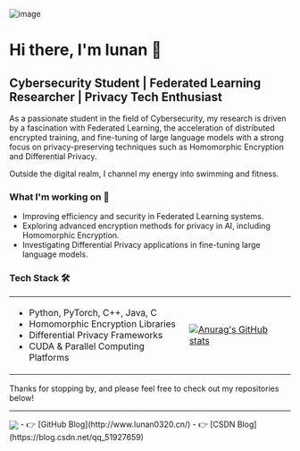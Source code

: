 ![image](https://img.shields.io/badge/lunan0320-repos-blue.svg)
# Hi there, I'm lunan 👋

## Cybersecurity Student | Federated Learning Researcher | Privacy Tech Enthusiast

As a passionate student in the field of Cybersecurity, my research is driven by a fascination with Federated Learning, the acceleration of distributed encrypted training, and fine-tuning of large language models with a strong focus on privacy-preserving techniques such as Homomorphic Encryption and Differential Privacy.

Outside the digital realm, I channel my energy into swimming and fitness.

### What I'm working on 🚀
- Improving efficiency and security in Federated Learning systems.
- Exploring advanced encryption methods for privacy in AI, including Homomorphic Encryption.
- Investigating Differential Privacy applications in fine-tuning large language models.

### Tech Stack 🛠️
<table>
<tr>
<td>

- Python, PyTorch, C++, Java, C
- Homomorphic Encryption Libraries
- Differential Privacy Frameworks
- CUDA & Parallel Computing Platforms

</td>
<td>

[![Anurag's GitHub stats](https://github-readme-stats.vercel.app/api?username=lunan0320&show_icons=true&issues=true&hide=contribs&count_private=true&theme=dracula&hide_rank=True)](https://github.com/lunan0320/github-readme-stats)

</td>
</tr>
</table>

Thanks for stopping by, and please feel free to check out my repositories below!



---

<!---
lunan0320/lunan0320 is a ✨ special ✨ repository because its `README.md` (this file) appears on your GitHub profile.
You can click the Preview link to take a look at your changes.
--->


<!--[![Top Langs](https://github-readme-stats.vercel.app/api/top-langs/?username=lunan0320&layout=compact&hide=html,css)](https://github.com/lunnan0320/github-readme-stats)-->
<img align="center" src="https://stats.justsong.cn/api/csdn?id=qq_51927659" style="box-shadow:none !important">
- 👉 [GitHub Blog](http://www.lunan0320.cn/)     - 👉 [CSDN Blog](https://blog.csdn.net/qq_51927659)
